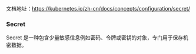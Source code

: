 文档地址：https://kubernetes.io/zh-cn/docs/concepts/configuration/secret/

### Secret 

Secret 是一种包含少量敏感信息例如密码、令牌或密钥的对象，专门用于保存机密数据。

